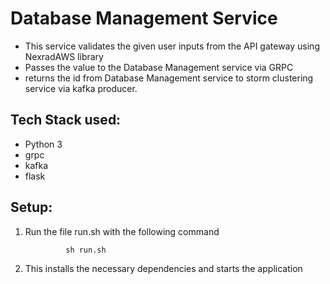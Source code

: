 # Database Management Service

- This service validates the given user inputs from the API gateway using NexradAWS library
- Passes the value to the Database Management service via GRPC 
- returns the id from Database Management service to storm clustering service via kafka producer.

## Tech Stack used:
- Python 3
- grpc
- kafka
- flask

## Setup:

1. Run the file run.sh with the following command
                
                sh run.sh
                
2. This installs the necessary dependencies and starts the application     
